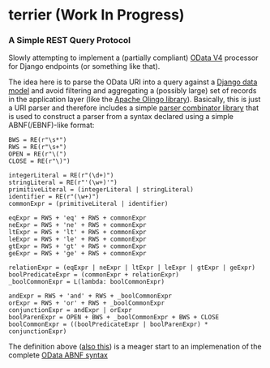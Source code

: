# terrier (Work In Progress)
### A Simple REST Query Protocol
Slowly attempting to implement a (partially compliant) [OData V4](http://docs.oasis-open.org/odata/odata/v4.01/odata-v4.01-part1-protocol.html) processor for Django endpoints (or something like that). 

The idea here is to parse the OData URI into a query against a [Django data model](https://docs.djangoproject.com/en/2.0/topics/db/) and avoid filtering and aggregating a (possibly large) set of records in the application layer (like the [Apache Olingo library](https://olingo.apache.org/doc/odata4/tutorials/sqo_f/tutorial_sqo_f.html)). Basically, this is just a URI parser and therefore includes a simple [parser combinator library](https://github.com/thomasmatecki/PyREST/blob/master/parser/combos.py) that is used to construct a parser from a syntax declared using a simple ABNF(/EBNF)-like format:

```
BWS = RE(r"\s*")
RWS = RE(r"\s+")
OPEN = RE(r"\(")
CLOSE = RE(r"\)")

integerLiteral = RE(r"(\d+)")
stringLiteral = RE(r"'(\w+)'")
primitiveLiteral = (integerLiteral | stringLiteral) 
identifier = RE(r"(\w+)")
commonExpr = (primitiveLiteral | identifier)

eqExpr = RWS + 'eq' + RWS + commonExpr 
neExpr = RWS + 'ne' + RWS + commonExpr 
ltExpr = RWS + 'lt' + RWS + commonExpr 
leExpr = RWS + 'le' + RWS + commonExpr 
gtExpr = RWS + 'gt' + RWS + commonExpr 
geExpr = RWS + 'ge' + RWS + commonExpr 

relationExpr = (eqExpr | neExpr | ltExpr | leExpr | gtExpr | geExpr)
boolPredicateExpr = (commonExpr + relationExpr) 
_boolCommonExpr = L(lambda: boolCommonExpr)

andExpr = RWS + 'and' + RWS + _boolCommonExpr 
orExpr = RWS + 'or' + RWS + _boolCommonExpr
conjunctionExpr = andExpr | orExpr
boolParenExpr = OPEN + BWS + _boolCommonExpr + BWS + CLOSE 
boolCommonExpr = ((boolPredicateExpr | boolParenExpr) * conjunctionExpr) 
```

The definition above ([also this](https://github.com/thomasmatecki/PyREST/blob/master/parser/grammar.py)) is a meager start to an implemenation of the complete [OData ABNF syntax](https://docs.oasis-open.org/odata/odata/v4.0/errata02/os/complete/abnf/odata-abnf-construction-rules.txt) 
